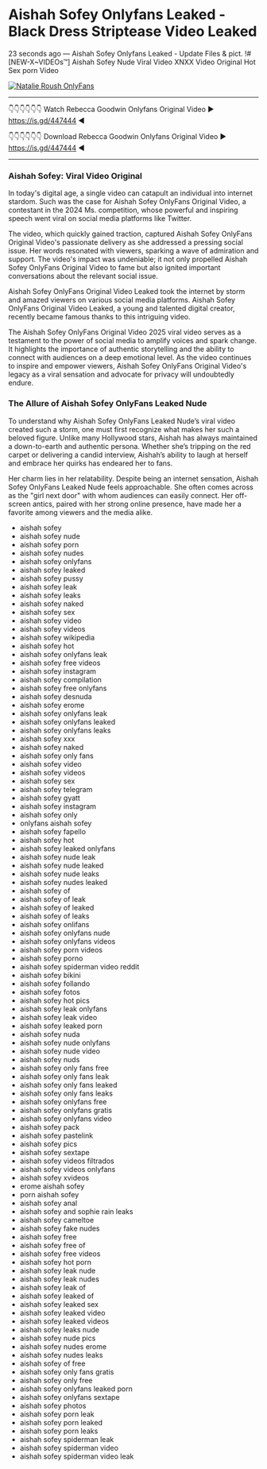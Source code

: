# Aishah Sofey Onlyfans Leaked - Black Dress Striptease Video Leaked


23 seconds ago — Aishah Sofey Onlyfans Leaked - Update Files & pict. !#[NEW-X~VIDEOs™] Aishah Sofey Nude​ Viral Video XNXX Video Original Hot Sex porn Video

<div style={{
  display: 'flex',
  justifyContent: 'center',
  alignItems: 'center',
  padding: '10px',
  border: '2px solid #ddd',
  borderRadius: '8px',
  maxWidth: '300px',
  margin: '20px auto'
}}>
  <a href="https://is.gd/447444" target="_blank" rel="noopener noreferrer">
    <img 
      src="aishah-sofey-leak​.png" 
      alt="Natalie Roush OnlyFans"
      style={{
        maxWidth: '100%',
        height: 'auto',
        borderRadius: '6px'
      }}
    />
  </a>
</div>

------------------

👇👇👇👇👇👇
Watch Rebecca Goodwin Onlyfans Original Video ▶️ https://is.gd/447444 ◀️

👇👇👇👇👇👇
Download Rebecca Goodwin Onlyfans Original Video ▶️ https://is.gd/447444 ◀️


------------------

### Aishah Sofey: Viral Video Original

In today's digital age, a single video can catapult an individual into internet stardom. Such was the case for Aishah Sofey OnlyFans Original Video, a contestant in the 2024 Ms. competition, whose powerful and inspiring speech went viral on social media platforms like Twitter.

The video, which quickly gained traction, captured Aishah Sofey OnlyFans Original Video's passionate delivery as she addressed a pressing social issue. Her words resonated with viewers, sparking a wave of admiration and support. The video's impact was undeniable; it not only propelled Aishah Sofey OnlyFans Original Video to fame but also ignited important conversations about the relevant social issue.

Aishah Sofey OnlyFans Original Video Leaked took the internet by storm and amazed viewers on various social media platforms. Aishah Sofey OnlyFans Original Video Leaked, a young and talented digital creator, recently became famous thanks to this intriguing video.

The Aishah Sofey OnlyFans Original Video 2025 viral video serves as a testament to the power of social media to amplify voices and spark change. It highlights the importance of authentic storytelling and the ability to connect with audiences on a deep emotional level. As the video continues to inspire and empower viewers, Aishah Sofey OnlyFans Original Video's legacy as a viral sensation and advocate for privacy will undoubtedly endure.

### The Allure of Aishah Sofey OnlyFans Leaked Nude

To understand why Aishah Sofey OnlyFans Leaked Nude’s viral video created such a storm, one must first recognize what makes her such a beloved figure. Unlike many Hollywood stars, Aishah has always maintained a down-to-earth and authentic persona. Whether she’s tripping on the red carpet or delivering a candid interview, Aishah’s ability to laugh at herself and embrace her quirks has endeared her to fans.

Her charm lies in her relatability. Despite being an internet sensation, Aishah Sofey OnlyFans Leaked Nude feels approachable. She often comes across as the "girl next door" with whom audiences can easily connect. Her off-screen antics, paired with her strong online presence, have made her a favorite among viewers and the media alike.


- aishah sofey
- aishah sofey nude
- aishah sofey porn
- aishah sofey nudes
- aishah sofey onlyfans
- aishah sofey leaked
- aishah sofey pussy
- aishah sofey leak
- aishah sofey leaks
- aishah sofey naked
- aishah sofey sex
- aishah sofey video
- aishah sofey videos
- aishah sofey wikipedia
- aishah sofey hot
- aishah sofey onlyfans leak
- aishah sofey free videos
- aishah sofey instagram
- aishah sofey compilation
- aishah sofey free onlyfans
- aishah sofey desnuda
- aishah sofey erome
- aishah sofey onlyfans leak
- aishah sofey onlyfans leaked
- aishah sofey onlyfans leaks
- aishah sofey xxx
- aishah sofey naked
- aishah sofey only fans
- aishah sofey video
- aishah sofey videos
- aishah sofey sex
- aishah sofey telegram
- aishah sofey gyatt
- aishah sofey instagram
- aishah sofey only
- onlyfans aishah sofey
- aishah sofey fapello
- aishah sofey hot
- aishah sofey leaked onlyfans
- aishah sofey nude leak
- aishah sofey nude leaked
- aishah sofey nude leaks
- aishah sofey nudes leaked
- aishah sofey of
- aishah sofey of leak
- aishah sofey of leaked
- aishah sofey of leaks
- aishah sofey onlifans
- aishah sofey onlyfans nude
- aishah sofey onlyfans videos
- aishah sofey porn videos
- aishah sofey porno
- aishah sofey spiderman video reddit
- aishah sofey bikini
- aishah sofey follando
- aishah sofey fotos
- aishah sofey hot pics
- aishah sofey leak onlyfans
- aishah sofey leak video
- aishah sofey leaked porn
- aishah sofey nuda
- aishah sofey nude onlyfans
- aishah sofey nude video
- aishah sofey nuds
- aishah sofey only fans free
- aishah sofey only fans leak
- aishah sofey only fans leaked
- aishah sofey only fans leaks
- aishah sofey onlyfans free
- aishah sofey onlyfans gratis
- aishah sofey onlyfans video
- aishah sofey pack
- aishah sofey pastelink
- aishah sofey pics
- aishah sofey sextape
- aishah sofey videos filtrados
- aishah sofey videos onlyfans
- aishah sofey xvideos
- erome aishah sofey
- porn aishah sofey
- aishah sofey anal
- aishah sofey and sophie rain leaks
- aishah sofey cameltoe
- aishah sofey fake nudes
- aishah sofey free
- aishah sofey free of
- aishah sofey free videos
- aishah sofey hot porn
- aishah sofey leak nude
- aishah sofey leak nudes
- aishah sofey leak of
- aishah sofey leaked of
- aishah sofey leaked sex
- aishah sofey leaked video
- aishah sofey leaked videos
- aishah sofey leaks nude
- aishah sofey nude pics
- aishah sofey nudes erome
- aishah sofey nudes leaks
- aishah sofey of free
- aishah sofey only fans gratis
- aishah sofey only free
- aishah sofey onlyfans leaked porn
- aishah sofey onlyfans sextape
- aishah sofey photos
- aishah sofey porn leak
- aishah sofey porn leaked
- aishah sofey porn leaks
- aishah sofey spiderman leak
- aishah sofey spiderman video
- aishah sofey spiderman video leak
